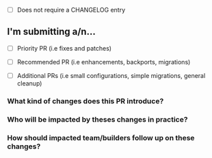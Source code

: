 <!--
Make sure to familiarise yourself with the Runtime release process at https://github.com/polkadot-fellows/runtimes?tab=readme-ov-file#release-process 
and the Runtime release guidelines at https://github.com/polkadot-fellows/runtimes?tab=readme-ov-file#release-guidelines.
Use this PR template to streamline the release process, communicate on the changes that you are proposing, and provide a clear course of action for network stakeholders.
-->

<!-- Remember that you can run `/merge` to enable auto-merge in the PR. -->

<!-- Remember to modify the changelog. If you don't need to modify it, you can check the following box.
Instead, if you have already modified it, simply delete the following line. -->

- [ ] Does not require a CHANGELOG entry


## I'm submitting a/n...
<!---
REQUIRED:
Classify the type of PR your are submitting.
-->
  - [ ] Priority PR (i.e fixes and patches)
  - [ ] Recommended PR (i.e enhancements, backports, migrations)
  - [ ] Additional PRs (i.e small configurations, simple migrations, general cleanup)


### What kind of changes does this PR introduce?
<!---
OPTIONAL:
Indicate if merging this PR will result in breaking changes (i.e changes to transaction/event/error encoding, polkadot-sdk migrations, or XCM and storage format), disruptions, 
or downtimes for the network.
If submitting a breaking change, please make sure to ping @SBalaguer and @anaelleltd so that they can notify ecosystem teams and builders.
-->


### Who will be impacted by theses changes in practice?
<!---
OPTIONAL:
Indicate if merging this PR will impact network stakeholders (i.e teams working on parachains, wallets, UIs, CEXes, or DEXes).
-->


### How should impacted team/builders follow up on these changes?
<!---
OPTIONAL:
Mention any relevant recommendations (i.e  resources for code refactoring or further reading) for network stakeholders.
-->


